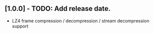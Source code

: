 ## [1.0.0] - TODO: Add release date.

* LZ4 frame compression / decompression / stream decompression support
